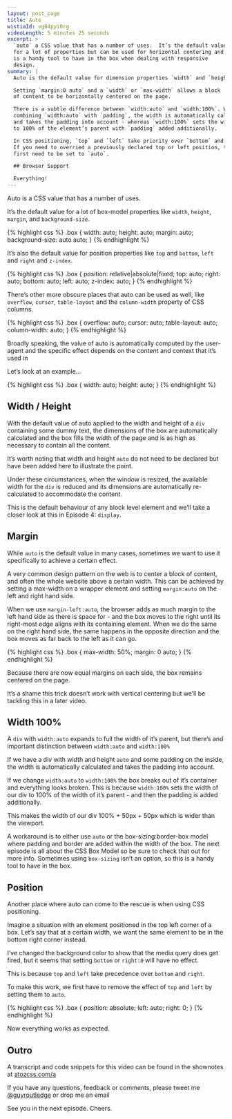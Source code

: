 ```yaml
---
layout: post_page
title: Auto
wistiaId: vg84pyi0rg
videoLength: 5 minutes 25 seconds
excerpt: >
  `auto` a CSS value that has a number of uses.  It’s the default value
  for a lot of properties but can be used for horizontal centering and
  is a handy tool to have in the box when dealing with responsive
  design. 
summary: |
  Auto is the default value for dimension properties `width` and `height`.

  Setting `margin:0 auto` and a `width` or `max-width` allows a block 
  of content to be horizontally centered on the page.

  There is a subtle difference between `width:auto` and `width:100%`. When
  combining `width:auto` with `padding`, the width is automatically calculated
  and takes the padding into account - whereas `width:100%` sets the width
  to 100% of the element’s parent with `padding` added additionally.

  In CSS positioning, `top` and `left` take priority over `bottom` and `right`.
  If you need to overried a previously declared top or left position, they
  first need to be set to `auto`.

  ## Browser Support

  Everything!
---
```


Auto is a CSS value that has a number of uses.

It’s the default value for a lot of box-model properties like
`width`, `height`, `margin`, and `background-size`.

{% highlight css %}
.box {
	width: auto;
	height: auto;
	margin: auto;
	background-size: auto auto;
}
{% endhighlight %}

It’s also the default value for position properties like `top` and `bottom`,
`left` and `right` and `z-index`.

{% highlight css %}
.box {
	position: relative|absolute|fixed;
	top: auto;
	right: auto;
	bottom: auto;
	left: auto;
	z-index: auto;
}
{% endhighlight %}

There’s other more obscure places that auto can be used as well, like
`overflow`, `cursor`, `table-layout` and the `column-width` property of
CSS columns.

{% highlight css %}
.box {
	overflow: auto;
	cursor: auto;
	table-layout: auto;
	column-width: auto;
}
{% endhighlight %}

Broadly speaking, the value of auto is automatically computed by the
user-agent and the specific effect depends on the content and context
that it’s used in

Let’s look at an example...

{% highlight css %}
.box {
	width: auto;
	height: auto;
}
{% endhighlight %}

## Width / Height

With the default value of auto applied to the width and height of
a `div` containing some dummy text, the dimensions of the box are
automatically calculated and the box fills the width of the page and is
as high as necessary to contain all the content.

It’s worth noting that width and height `auto` do not need to be declared
but have been added here to illustrate the point.

Under these circumstances, when the window is resized, the available
width for the `div` is reduced and its dimensions are automatically
re-calculated to accommodate the content. 

This is the default behaviour of any block level element and we’ll take 
a closer look at this in Episode 4: `display`.

## Margin

While `auto` is the default value in many cases, sometimes we want to use
it specifically to achieve a certain effect.

A very common design pattern on the web is to center a block of content,
and often the whole website above a certain width. This can be achieved
by setting a max-width on a wrapper element and setting `margin:auto` on
the left and right hand side. 

When we use `margin-left:auto`, the browser adds as much margin to the
left hand side as there is space for - and the box moves to the right
until its right-most edge aligns with its containing element. When
we do the same on the right hand side, the same happens in the opposite
direction and the box moves as far back to the left as it can go.

{% highlight css %}
.box {
	max-width: 50%;
	margin: 0 auto;
}
{% endhighlight %}

Because there are now equal margins on each side, the box remains
centered on the page. 

It’s a shame this trick doesn’t work with vertical centering but
we’ll be tackling this in a later video.

## Width 100%

A `div` with `width:auto` expands to full the width of it’s
parent, but there’s and important distinction between `width:auto` and
`width:100%`

If we have a div with width and height `auto` and some padding on the
inside, the width is automatically calculated and takes the padding into
account. 

If we change `width:auto` to `width:100%` the box breaks out of it’s
container and everything looks broken. This is because `width:100%` sets
the width of our div to 100% of the width of it’s parent - and then the
padding is added additionally. 

This makes the width of our div 100% + 50px + 50px which is wider than
the viewport. 

A workaround is to either use `auto` or the box-sizing:border-box model
where padding and border are added within the width of the box. The next
episode is all about the CSS Box Model so be sure to check that out for
more info. Sometimes using `box-sizing` isn’t an option, so this is
a handy tool to have in the box.

## Position 

Another place where auto can come to the rescue is when using CSS
positioning.

Imagine a situation with an element positioned in the top left corner of
a box. Let’s say that at a certain width, we want the same element to be
in the bottom right corner instead. 

I’ve changed the background color to show that the media query does get
fired, but it seems that setting `bottom` or `right:0` will have no
effect.

This is because `top` and `left` take precedence over `bottom` and
`right`. 

To make this work, we first have to remove the effect of `top` and
`left` by setting them to `auto`. 

{% highlight css %}
.box {
	position: absolute;
	left: auto;
	right: 0;
}
{% endhighlight %}

Now everything works as expected.

## Outro

A transcript and code snippets for this video can be found in the
shownotes at [atozcss.com/a](atozcss.com/a)

If you have any questions, feedback or comments, please tweet me
[@guyroutledge](http://www.twitter.com/guyroutledge) or drop me an email

See you in the next episode. Cheers.
